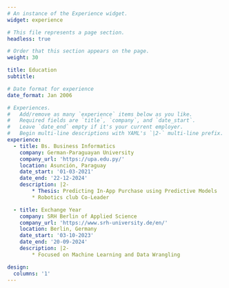 ```yaml
---
# An instance of the Experience widget.
widget: experience

# This file represents a page section.
headless: true

# Order that this section appears on the page.
weight: 30

title: Education
subtitle:

# Date format for experience
date_format: Jan 2006

# Experiences.
#   Add/remove as many `experience` items below as you like.
#   Required fields are `title`, `company`, and `date_start`.
#   Leave `date_end` empty if it's your current employer.
#   Begin multi-line descriptions with YAML's `|2-` multi-line prefix.
experience:
  - title: Bs. Business Informatics 
    company: German-Paraguayan University
    company_url: 'https://upa.edu.py/'
    location: Asunción, Paraguay
    date_start: '01-03-2021'
    date_end: '22-12-2024'
    description: |2-
        * Thesis: Predicting In-App Purchase using Predictive Models
        * Robotics club Co-Leader

  - title: Exchange Year
    company: SRH Berlin of Applied Science
    company_url: 'https://www.srh-university.de/en/'
    location: Berlin, Germany
    date_start: '03-10-2023'
    date_end: '20-09-2024'
    description: |2-
        * Focused on Machine Learning and Data Wrangling

design:
  columns: '1'
---
```

